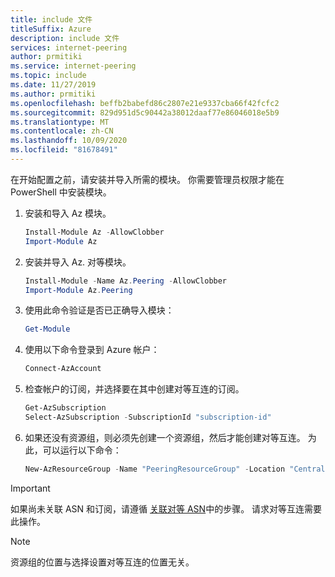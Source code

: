 ```yaml
---
title: include 文件
titleSuffix: Azure
description: include 文件
services: internet-peering
author: prmitiki
ms.service: internet-peering
ms.topic: include
ms.date: 11/27/2019
ms.author: prmitiki
ms.openlocfilehash: beffb2babefd86c2807e21e9337cba66f42fcfc2
ms.sourcegitcommit: 829d951d5c90442a38012daaf77e86046018e5b9
ms.translationtype: MT
ms.contentlocale: zh-CN
ms.lasthandoff: 10/09/2020
ms.locfileid: "81678491"
---
```

在开始配置之前，请安装并导入所需的模块。 你需要管理员权限才能在 PowerShell 中安装模块。

1. 安装和导入 Az 模块。
    ```powershell
    Install-Module Az -AllowClobber
    Import-Module Az
    ```
1. 安装并导入 Az. 对等模块。
    ```powershell
    Install-Module -Name Az.Peering -AllowClobber
    Import-Module Az.Peering
    ```
1. 使用此命令验证是否已正确导入模块：
    ```powershell
    Get-Module
    ```
1. 使用以下命令登录到 Azure 帐户：
    ```powershell
    Connect-AzAccount
    ```
1. 检查帐户的订阅，并选择要在其中创建对等互连的订阅。
    ```powershell
    Get-AzSubscription
    Select-AzSubscription -SubscriptionId "subscription-id"
    ```
1. 如果还没有资源组，则必须先创建一个资源组，然后才能创建对等互连。 为此，可以运行以下命令：

    ```powershell
    New-AzResourceGroup -Name "PeeringResourceGroup" -Location "Central US"
    ```
> [!IMPORTANT]
> 如果尚未关联 ASN 和订阅，请遵循 [关联对等 ASN](../howto-subscription-association-powershell.md)中的步骤。 请求对等互连需要此操作。

> [!NOTE]
> 资源组的位置与选择设置对等互连的位置无关。
&nbsp;

